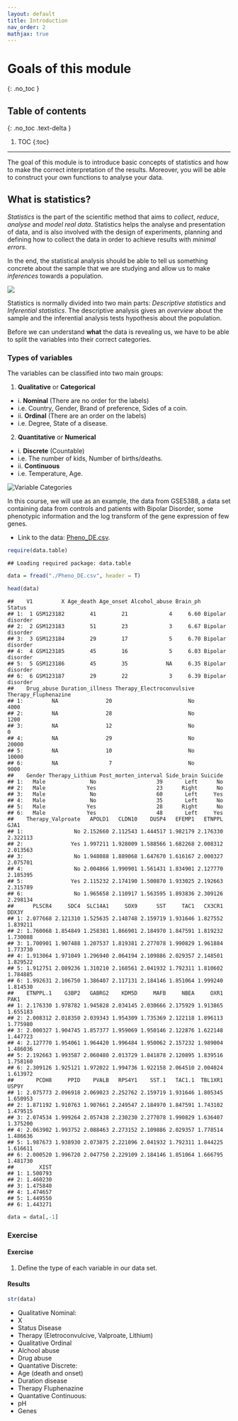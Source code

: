 ```yaml
---
layout: default
title: Introduction
nav_order: 2
mathjax: true
---
```


# Goals of this module
{: .no_toc }

## Table of contents
{: .no_toc .text-delta }

1. TOC
{:toc}

---
The goal of this module is to introduce basic concepts of statistics and how to make the correct interpretation of the results. Moreover, you will be able to construct your own functions to analyse your data. 

## What is statistics? 
*Statistics* is the part of the scientific method that aims to *collect*, *reduce*, *analyse* and *model real data*. Statistics helps the analyse and presentation of data, and is also involved with the design of experiments, planning and defining how to collect the data in order to achieve results with *minimal errors*.

In the end, the statistical analysis should be able to tell us something concrete about the sample that we are studying and allow us to make *inferences* towards a population.


![](figure-html/unnamed-chunk-1-1.png)<!-- -->



Statistics is normally divided into two main parts:
*Descriptive statistics* and *Inferential statistics*.
The descriptive analysis gives an *overview* about the sample and the inferential analysis tests hypothesis about the population.

Before we can understand **what** the data is revealing us, we have to be able to split the variables	into	their	correct	categories. 

### Types of variables
The variables can be classified into two main groups:

1. **Qualitative** or **Categorical**
- i. **Nominal** (There are no order for the labels)
- i.e. Country, Gender, Brand of preference, Sides of a coin.
- ii. **Ordinal** (There are an order on the labels)
- i.e. Degree, State of a disease.

2. **Quantitative** or **Numerical**
- i. **Discrete** (Countable)
-  i.e. The number of kids, Number of births/deaths.
- ii. **Continuous**
- i.e. Temperature, Age.

![Variable Categories](Figs/Slide1.png)


In this course, we will use as an example, the data from GSE$5388$, a data set containing data from controls and patients with Bipolar Disorder, some phenotypic information and the log transform of the gene expression of few genes.

* Link to the data: [Pheno_DE.csv](https://raw.githubusercontent.com/deisygysi/EVOP_2019/master/docs/Data/Pheno_DE.csv).


```r
require(data.table)
```

```
## Loading required package: data.table
```

```r
data = fread("./Pheno_DE.csv", header = T)
```




```r
head(data)
```

```
##    V1         X Age_death Age_onset Alcohol_abuse Brain_ph           Status
## 1:  1 GSM123182        41        21             4     6.60 Bipolar disorder
## 2:  2 GSM123183        51        23             3     6.67 Bipolar disorder
## 3:  3 GSM123184        29        17             5     6.70 Bipolar disorder
## 4:  4 GSM123185        45        16             5     6.03 Bipolar disorder
## 5:  5 GSM123186        45        35            NA     6.35 Bipolar disorder
## 6:  6 GSM123187        29        22             3     6.39 Bipolar disorder
##    Drug_abuse Duration_illness Therapy_Electroconvulsive Therapy_Fluphenazine
## 1:         NA               20                        No                 4000
## 2:         NA               28                        No                 1200
## 3:         NA               12                        No                    0
## 4:         NA               29                        No                20000
## 5:         NA               10                        No                10000
## 6:         NA                7                        No                 9000
##    Gender Therapy_Lithium Post_morten_interval Side_brain Suicide
## 1:   Male              No                   39       Left      No
## 2:   Male             Yes                   23      Right      No
## 3:   Male              No                   60       Left     Yes
## 4:   Male              No                   35       Left      No
## 5:   Male             Yes                   28      Right      No
## 6:   Male             Yes                   48       Left     Yes
##    Therapy_Valproate   APOLD1   CLDN10    DUSP4   EFEMP1   ETNPPL     GJA1
## 1:                No 2.152660 2.112543 1.444517 1.982179 2.176330 2.322113
## 2:               Yes 1.997211 1.928009 1.588566 1.682268 2.008312 2.013563
## 3:                No 1.948088 1.889068 1.647670 1.616167 2.000327 2.075701
## 4:                No 2.004866 1.990901 1.561431 1.834901 2.127770 2.185395
## 5:               Yes 2.115232 2.174190 1.500870 1.933025 2.192663 2.315789
## 6:                No 1.965658 2.110917 1.563595 1.893836 2.309126 2.298134
##      PLSCR4     SDC4  SLC14A1     SOX9      SST     TAC1   CX3CR1    DDX3Y
## 1: 2.077668 2.121310 1.525635 2.148748 2.159719 1.931646 1.827552 1.839211
## 2: 1.760068 1.854849 1.258381 1.866901 2.184970 1.847591 1.819232 1.730088
## 3: 1.700901 1.907488 1.207537 1.819381 2.277078 1.990829 1.961884 1.773730
## 4: 1.913064 1.971049 1.296940 2.064194 2.109886 2.029357 2.148501 1.829522
## 5: 1.912751 2.089236 1.310210 2.168561 2.041932 1.792311 1.810602 1.784885
## 6: 1.992631 2.106750 1.386407 2.117131 2.184146 1.851064 1.999240 1.814530
##    ETNPPL.1    G3BP2   GABRG2    KDM5D     MAFB     NBEA     OXR1     PAK1
## 1: 2.176330 1.978782 1.945828 2.034145 2.030666 2.175929 1.913865 1.655183
## 2: 2.008312 2.018350 2.039343 1.954309 1.735369 2.122118 1.896113 1.775980
## 3: 2.000327 1.904745 1.857377 1.959069 1.950146 2.122876 1.622148 1.447723
## 4: 2.127770 1.954061 1.964420 1.996484 1.950062 2.157232 1.989004 1.486036
## 5: 2.192663 1.993587 2.060480 2.013729 1.841878 2.120895 1.839516 1.758160
## 6: 2.309126 1.925121 1.972022 1.994736 1.922158 2.064510 2.004024 1.613972
##       PCDH8     PPID    PVALB   RPS4Y1    SST.1   TAC1.1  TBL1XR1    USP9Y
## 1: 2.075773 2.096918 2.069023 2.252762 2.159719 1.931646 1.805345 1.650953
## 2: 1.871192 1.910763 1.907661 2.249547 2.184970 1.847591 1.743102 1.479515
## 3: 2.074534 1.999264 2.057438 2.230230 2.277078 1.990829 1.636407 1.375200
## 4: 2.063902 1.993752 2.088463 2.273152 2.109886 2.029357 1.778514 1.486636
## 5: 1.987673 1.938930 2.073875 2.221096 2.041932 1.792311 1.844225 1.616611
## 6: 2.000520 1.996720 2.047750 2.229109 2.184146 1.851064 1.666795 1.481730
##        XIST
## 1: 1.500793
## 2: 1.460230
## 3: 1.475840
## 4: 1.474657
## 5: 1.449550
## 6: 1.443271
```




```r
data = data[,-1]
```


### Exercise 
#### Exercise
1. Define the type of each variable in our data set.

#### Results


```r
str(data)
```

* Qualitative Nominal:
* X
* Status Disease
* Therapy (Eletroconvulcive, Valproate, Lithium)
* Qualitative Ordinal 
* Alchool abuse
* Drug abuse
* Quantative Discrete:
* Age (death and onset)
* Duration disease
* Therapy Fluphenazine
* Quantative Continuous:
* pH
* Genes